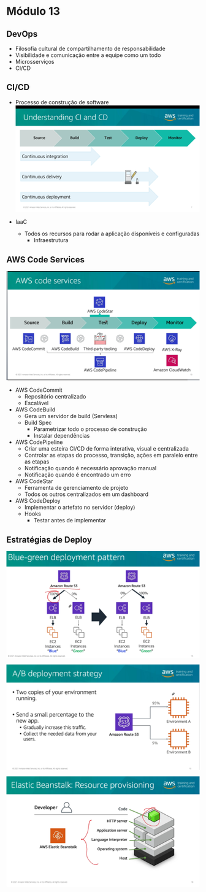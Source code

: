 # Módulo 13

## DevOps
- Filosofia cultural de compartilhamento de responsabilidade
- Visibilidade e comunicação entre a equipe como um todo
- Microsserviços
- CI/CD

## CI/CD
- Processo de construção de software
![picture 20](images/54017ab580c0a1d3b1a0796410a2f3f49907ab1818bf710d53bc8b2a8e98a0ea.png)  

- IaaC
  - Todos os recursos para rodar a aplicação disponíveis e configuradas
    - Infraestrutura

## AWS Code Services

![picture 21](images/fda6071234f28e7d2b64b901f6a9f3702a7f3fcfd9bed2db7a49cf435e56912a.png)  


- AWS CodeCommit
  - Repositório centralizado
  - Escalável
- AWS CodeBuild
  - Gera um servidor de build (Servless)
  - Build Spec 
    - Parametrizar todo o processo de construção 
    - Instalar dependências
- AWS CodePipeline
  - Criar uma esteira CI/CD de forma interativa, visual e centralizada
  - Controlar as etapas do processo, transição, ações em paralelo entre as etapas
  - Notificação quando é necessário aprovação manual
  - Notificação quando é encontrado um erro
- AWS CodeStar
  - Ferramenta de gerenciamento de projeto
  - Todos os outros centralizados em um dashboard
- AWS CodeDeploy
  - Implementar o artefato no servidor (deploy)
  - Hooks
    - Testar antes de implementar

## Estratégias de Deploy

![picture 22](images/56ad81370be575fe6ad3ed21cb3af4eed78dc13ecf190b64c7cba22d843a9aa7.png)  


![picture 23](images/8b6b70474a36936809f8750773324009e5c7fe0dad775054b9841f4a8877da46.png)  

![picture 25](images/14e5b7cba5f7c20c9939106600426cb46d546707af6a514743fa866f3b55a78a.png)  
